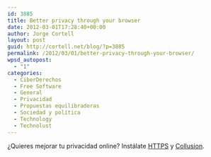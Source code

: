 ```yaml
---
id: 3885
title: Better privacy through your browser
date: 2012-03-01T17:28:40+00:00
author: Jorge Cortell
layout: post
guid: http://cortell.net/blog/?p=3885
permalink: /2012/03/01/better-privacy-through-your-browser/
wpsd_autopost:
  - "1"
categories:
  - CiberDerechos
  - Free Software
  - General
  - Privacidad
  - Propuestas equilibradoras
  - Sociedad y polí­tica
  - Technology
  - Technolust
---
```

¿Quieres mejorar tu privacidad online? Instálate <a title="https://www.eff.org/https-everywhere" href="https://www.eff.org/https-everywhere" target="_blank">HTTPS</a> y <a title="https://www.mozilla.org/en-US/collusion/" href="https://www.mozilla.org/en-US/collusion/" target="_blank">Collusion</a>.